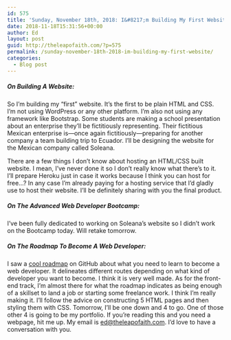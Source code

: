 ```yaml
---
id: 575
title: 'Sunday, November 18th, 2018: I&#8217;m Building My First Website'
date: 2018-11-18T15:31:56+00:00
author: Ed
layout: post
guid: http://theleapofaith.com/?p=575
permalink: /sunday-november-18th-2018-im-building-my-first-website/
categories:
  - Blog post
---
```

##### On Building A Website:

So I’m building my “first” website. It’s the first to be plain HTML and CSS. I’m not using WordPress or any other platform. I’m also not using any framework like Bootstrap. Some students are making a school presentation about an enterprise they’ll be fictitiously representing. Their fictitious Mexican enterprise is—once again fictitiously—preparing for another company a team building trip to Ecuador. I’ll be designing the website for the Mexican company called Soleana.

There are a few things I don’t know about hosting an HTML/CSS built website. I mean, I’ve never done it so I don’t really know what there’s to it. I’ll prepare Heroku just in case it works because I think you can host for free…? In any case I’m already paying for a hosting service that I’d gladly use to host their website. I&#8217;ll be definitely sharing with you the final product.

##### On The Advanced Web Developer Bootcamp:

I’ve been fully dedicated to working on Soleana’s website so I didn’t work on the Bootcamp today. Will retake tomorrow.

##### On The Roadmap To Become A Web Developer:

I saw a [cool roadmap](https://github.com/kamranahmedse/developer-roadmap) on GitHub about what you need to learn to become a web developer. It delineates different routes depending on what kind of developer you want to become. I think it is very well made. As for the front-end track, I’m almost there for what the roadmap indicates as being enough of a skillset to land a job or starting some freelance work. I think I’m really making it. I’ll follow the advice on constructing 5 HTML pages and then styling them with CSS. Tomorrow, I’ll be one down and 4 to go. One of those other 4 is going to be my portfolio. If you’re reading this and you need a webpage, hit me up. My email is ed@theleapofaith.com. I’d love to have a conversation with you.